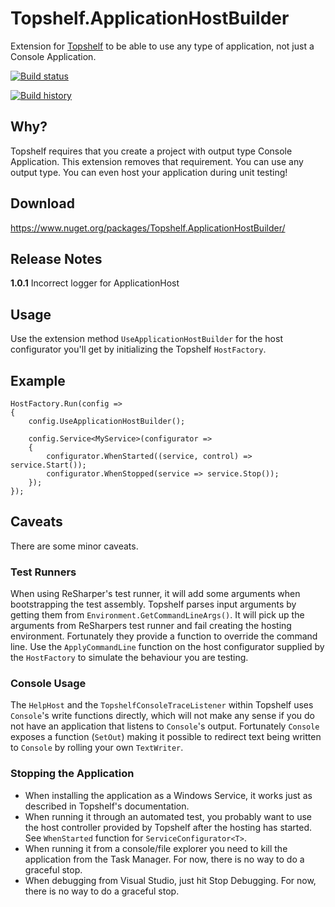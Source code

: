 # Topshelf.ApplicationHostBuilder
Extension for <a href="http://topshelf-project.com" target="_blank">Topshelf</a> to be able to use any type of application, not just a Console Application.

[![Build status](https://ci.appveyor.com/api/projects/status/awg7k2k7vw0k1qc0?svg=true)](https://ci.appveyor.com/project/Fresa/topshelf-applicationhostbuilder)

[![Build history](https://buildstats.info/appveyor/chart/Fresa/topshelf-applicationhostbuilder)](https://ci.appveyor.com/project/Fresa/topshelf-applicationhostbuilder/history)

## Why?
Topshelf requires that you create a project with output type Console Application. This extension removes that requirement. You can use any output type. You can even host your application during unit testing!

## Download
https://www.nuget.org/packages/Topshelf.ApplicationHostBuilder/

## Release Notes
**1.0.1** Incorrect logger for ApplicationHost

## Usage
Use the extension method `UseApplicationHostBuilder` for the host configurator you'll get by initializing the Topshelf `HostFactory`.

## Example
```
HostFactory.Run(config =>
{
    config.UseApplicationHostBuilder();

    config.Service<MyService>(configurator =>
    {
        configurator.WhenStarted((service, control) => service.Start());
        configurator.WhenStopped(service => service.Stop());
    });
});
```

## Caveats
There are some minor caveats.

### Test Runners
When using ReSharper's test runner, it will add some arguments when bootstrapping the test assembly. Topshelf parses input arguments by getting them from `Environment.GetCommandLineArgs()`. It will pick up the arguments from ReSharpers test runner and fail creating the hosting environment. Fortunately they provide a function to override the command line. Use the `ApplyCommandLine` function on the host configurator supplied by the `HostFactory` to simulate the behaviour you are testing.

### Console Usage
The `HelpHost` and the `TopshelfConsoleTraceListener` within Topshelf uses `Console`'s write functions directly, which will not make any sense if you do not have an application that listens to `Console`'s output. Fortunately `Console` exposes a function (`SetOut`) making it possible to redirect text being written to `Console` by rolling your own `TextWriter`.

### Stopping the Application
- When installing the application as a Windows Service, it works just as described in Topshelf's documentation.
- When running it through an automated test, you probably want to use the host controller provided by Topshelf after the hosting has started. See `WhenStarted` function for `ServiceConfigurator<T>`.
- When running it from a console/file explorer you need to kill the application from the Task Manager. For now, there is no way to do a graceful stop.
- When debugging from Visual Studio, just hit Stop Debugging. For now, there is no way to do a graceful stop.
